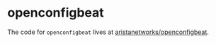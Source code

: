 # openconfigbeat

The code for `openconfigbeat` lives at [aristanetworks/openconfigbeat](https://github.com/aristanetworks/openconfigbeat).
